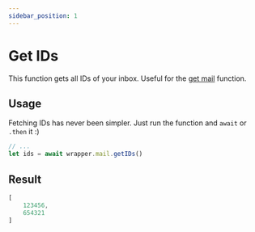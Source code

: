 ```yaml
---
sidebar_position: 1
---
```


# Get IDs

This function gets all IDs of your inbox. Useful for the [get mail](/docs/eklase-wrapper/mail/get) function.

## Usage

Fetching IDs has never been simpler. Just run the function and `await` or `.then` it :)

```js
// ...
let ids = await wrapper.mail.getIDs()
```

## Result

```js
[
	123456,
    654321
]
```